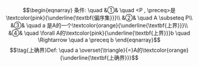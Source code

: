 $$\begin{eqnarray}
条件: \quad
&①& \quad <P , \preceq>是\textcolor{pink}{\underline{\textbf{偏序集}}}\\
&②& \quad A \subseteq P\\
&③& \quad a 是A的一个\textcolor{orange}{\underline{\textbf{上界}}}\\
&④& \quad \forall A的\textcolor{pink}{\underline{\textbf{上界}}}b \quad \Rightarrow \quad a \preceq b
\end{eqnarray}$$
$$\tag{上确界}Def: \quad a \overset{\triangle}{=}A的\textcolor{orange}{\underline{\textbf{上确界}}}$$
